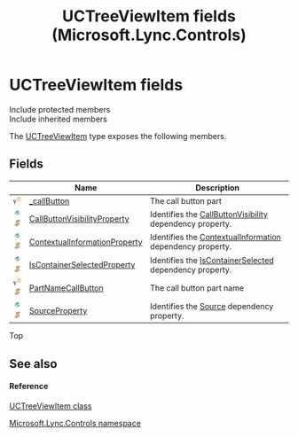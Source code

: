 ﻿---
title: UCTreeViewItem fields (Microsoft.Lync.Controls)
TOCTitle: UCTreeViewItem fields
ms:assetid: Fields.T:Microsoft.Lync.Controls.UCTreeViewItem_DI_3_UC_OCS14MrefLyncWPF
ms:mtpsurl: https://msdn.microsoft.com/en-us/library/microsoft.lync.controls.uctreeviewitem_di_3_uc_ocs14mreflyncwpf_fields(v=office.15)
ms:contentKeyID: 48594511
ms.date: 07/28/2014
mtps_version: v=office.15
---

# UCTreeViewItem fields

Include protected members  
Include inherited members  

The [UCTreeViewItem](uctreeviewitem-class-microsoft-lync-controls_1.md) type exposes the following members.

## Fields

<table>
<thead>
<tr class="header">
<th> </th>
<th>Name</th>
<th>Description</th>
</tr>
</thead>
<tbody>
<tr class="odd">
<td><img src="images/Hh347543.protfield(Office.15).gif" title="Protected field" alt="Protected field" /></td>
<td><a href="uctreeviewitem-callbutton-field-microsoft-lync-controls_1.md">_callButton</a></td>
<td>The call button part</td>
</tr>
<tr class="even">
<td><img src="images/Hh380180.pubfield(Office.15).gif" title="Public field" alt="Public field" /><img src="images/Hh365030.static(Office.15).gif" title="Static member" alt="Static member" /></td>
<td><a href="uctreeviewitem-callbuttonvisibilityproperty-field-microsoft-lync-controls_1.md">CallButtonVisibilityProperty</a></td>
<td>Identifies the <a href="uctreeviewitem-callbuttonvisibility-property-microsoft-lync-controls_1.md">CallButtonVisibility</a> dependency property.</td>
</tr>
<tr class="odd">
<td><img src="images/Hh380180.pubfield(Office.15).gif" title="Public field" alt="Public field" /><img src="images/Hh365030.static(Office.15).gif" title="Static member" alt="Static member" /></td>
<td><a href="uctreeviewitem-contextualinformationproperty-field-microsoft-lync-controls_1.md">ContextualInformationProperty</a></td>
<td>Identifies the <a href="uctreeviewitem-contextualinformation-property-microsoft-lync-controls_1.md">ContextualInformation</a> dependency property.</td>
</tr>
<tr class="even">
<td><img src="images/Hh380180.pubfield(Office.15).gif" title="Public field" alt="Public field" /><img src="images/Hh365030.static(Office.15).gif" title="Static member" alt="Static member" /></td>
<td><a href="uctreeviewitem-iscontainerselectedproperty-field-microsoft-lync-controls_1.md">IsContainerSelectedProperty</a></td>
<td>Identifies the <a href="uctreeviewitem-iscontainerselected-property-microsoft-lync-controls_1.md">IsContainerSelected</a> dependency property.</td>
</tr>
<tr class="odd">
<td><img src="images/Hh347543.protfield(Office.15).gif" title="Protected field" alt="Protected field" /><img src="images/Hh365030.static(Office.15).gif" title="Static member" alt="Static member" /></td>
<td><a href="uctreeviewitem-partnamecallbutton-field-microsoft-lync-controls_1.md">PartNameCallButton</a></td>
<td>The call button part name</td>
</tr>
<tr class="even">
<td><img src="images/Hh380180.pubfield(Office.15).gif" title="Public field" alt="Public field" /><img src="images/Hh365030.static(Office.15).gif" title="Static member" alt="Static member" /></td>
<td><a href="uctreeviewitem-sourceproperty-field-microsoft-lync-controls_1.md">SourceProperty</a></td>
<td>Identifies the <a href="uctreeviewitem-source-property-microsoft-lync-controls_1.md">Source</a> dependency property.</td>
</tr>
</tbody>
</table>


Top

## See also

#### Reference

[UCTreeViewItem class](uctreeviewitem-class-microsoft-lync-controls_1.md)

[Microsoft.Lync.Controls namespace](microsoft-lync-controls-namespace_1.md)

